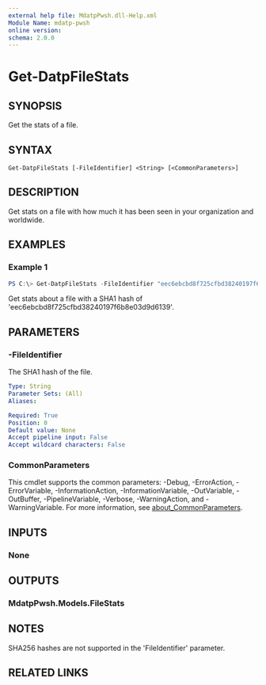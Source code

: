 ```yaml
---
external help file: MdatpPwsh.dll-Help.xml
Module Name: mdatp-pwsh
online version:
schema: 2.0.0
---
```


# Get-DatpFileStats

## SYNOPSIS
Get the stats of a file.

## SYNTAX

```
Get-DatpFileStats [-FileIdentifier] <String> [<CommonParameters>]
```

## DESCRIPTION
Get stats on a file with how much it has been seen in your organization and worldwide.

## EXAMPLES

### Example 1
```powershell
PS C:\> Get-DatpFileStats -FileIdentifier "eec6ebcbd8f725cfbd38240197f6b8e03d9d6139"
```

Get stats about a file with a SHA1 hash of 'eec6ebcbd8f725cfbd38240197f6b8e03d9d6139'.

## PARAMETERS

### -FileIdentifier
The SHA1 hash of the file.

```yaml
Type: String
Parameter Sets: (All)
Aliases:

Required: True
Position: 0
Default value: None
Accept pipeline input: False
Accept wildcard characters: False
```

### CommonParameters
This cmdlet supports the common parameters: -Debug, -ErrorAction, -ErrorVariable, -InformationAction, -InformationVariable, -OutVariable, -OutBuffer, -PipelineVariable, -Verbose, -WarningAction, and -WarningVariable. For more information, see [about_CommonParameters](http://go.microsoft.com/fwlink/?LinkID=113216).

## INPUTS

### None
## OUTPUTS

### MdatpPwsh.Models.FileStats
## NOTES

SHA256 hashes are not supported in the 'FileIdentifier' parameter.

## RELATED LINKS
